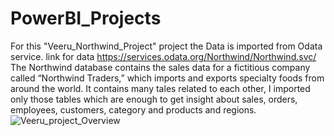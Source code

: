 # PowerBI_Projects
For this "Veeru_Northwind_Project" project the Data is imported from Odata service.
link for data https://services.odata.org/Northwind/Northwind.svc/
The Northwind database contains the sales data for a fictitious company called “Northwind Traders,” which imports and exports specialty foods from around the world. It contains many tales related to each other, I imported only those tables which are enough to get insight about sales, orders, employees, customers, category and products and regions.
![Veeru_project_Overview](https://github.com/user-attachments/assets/f6618434-2f32-412b-84e2-05a674f4c4ef) 

